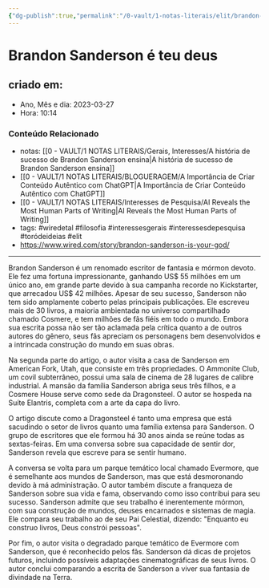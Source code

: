 ```yaml
---
{"dg-publish":true,"permalink":"/0-vault/1-notas-literais/elit/brandon-sanderson-e-teu-deus/","tags":["wiredetal","filosofia","interessesgerais","interessesdepesquisa","toródeideias","elit"],"dgHomeLink":true,"dgShowLocalGraph":true,"dgShowFileTree":true,"dgEnableSearch":true}
---
```


# Brandon Sanderson é teu deus

## criado em: 
-  Ano, Mês e dia: 2023-03-27
- Hora: 10:14

### Conteúdo Relacionado
- notas: [[0 - VAULT/1 NOTAS LITERAIS/Gerais, Interesses/A história de sucesso de Brandon Sanderson ensina\|A história de sucesso de Brandon Sanderson ensina]]
- [[0 - VAULT/1 NOTAS LITERAIS/BLOGUERAGEM/A Importância de Criar Conteúdo Autêntico com ChatGPT\|A Importância de Criar Conteúdo Autêntico com ChatGPT]]
- [[0 - VAULT/1 NOTAS LITERAIS/Interesses de Pesquisa/AI Reveals the Most Human Parts of Writing\|AI Reveals the Most Human Parts of Writing]]
- tags: #wiredetal #filosofia #interessesgerais #interessesdepesquisa #toródeideias #elit 
- https://www.wired.com/story/brandon-sanderson-is-your-god/
---
Brandon Sanderson é um renomado escritor de fantasia e mórmon devoto. Ele fez uma fortuna impressionante, ganhando US$ 55 milhões em um único ano, em grande parte devido à sua campanha recorde no Kickstarter, que arrecadou US$ 42 milhões. Apesar de seu sucesso, Sanderson não tem sido amplamente coberto pelas principais publicações. Ele escreveu mais de 30 livros, a maioria ambientada no universo compartilhado chamado Cosmere, e tem milhões de fãs fiéis em todo o mundo. Embora sua escrita possa não ser tão aclamada pela crítica quanto a de outros autores do gênero, seus fãs apreciam os personagens bem desenvolvidos e a intrincada construção do mundo em suas obras.

Na segunda parte do artigo, o autor visita a casa de Sanderson em American Fork, Utah, que consiste em três propriedades. O Ammonite Club, um covil subterrâneo, possui uma sala de cinema de 28 lugares de calibre industrial. A mansão da família Sanderson abriga seus três filhos, e a Cosmere House serve como sede da Dragonsteel. O autor se hospeda na Suíte Elantris, completa com a arte da capa do livro.

O artigo discute como a Dragonsteel é tanto uma empresa que está sacudindo o setor de livros quanto uma família extensa para Sanderson. O grupo de escritores que ele formou há 30 anos ainda se reúne todas as sextas-feiras. Em uma conversa sobre sua capacidade de sentir dor, Sanderson revela que escreve para se sentir humano.

A conversa se volta para um parque temático local chamado Evermore, que é semelhante aos mundos de Sanderson, mas que está desmoronando devido à má administração. O autor também discute a franqueza de Sanderson sobre sua vida e fama, observando como isso contribui para seu sucesso. Sanderson admite que seu trabalho é inerentemente mórmon, com sua construção de mundos, deuses encarnados e sistemas de magia. Ele compara seu trabalho ao de seu Pai Celestial, dizendo: "Enquanto eu construo livros, Deus constrói pessoas".

Por fim, o autor visita o degradado parque temático de Evermore com Sanderson, que é reconhecido pelos fãs. Sanderson dá dicas de projetos futuros, incluindo possíveis adaptações cinematográficas de seus livros. O autor conclui comparando a escrita de Sanderson a viver sua fantasia de divindade na Terra.
